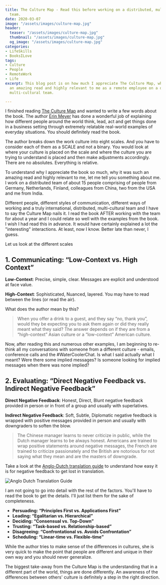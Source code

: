 ```yaml
---
title: The Culture Map - Read this before working on a distributed, multi-cultural
  team.
date: 2020-03-07
image: "/assets/images/culture-map.jpg"
header:
  teaser: "/assets/images/culture-map.jpg"
  thumbnail: "/assets/images/culture-map.jpg"
  og_image: "/assets/images/culture-map.jpg"
categories:
- LifeSkills
- BooksILove
tags:
- Culture
- People
- RemoteWork
- Life
excerpt: This blog post is on how much I appreciate The Culture Map, why it was such
  an amazing read and highly relevant to me as a remote employee on a distributed
  multi-cultural team.

---
```

I finished reading [The Culture Map](https://www.erinmeyer.com/book/) and wanted to write a few words about the book. The author [Erin Meyer](https://www.erinmeyer.com/) has done a wonderful job of explaining how different people around the world think, lead, act and get things done in a business setting through extremely relatable real-world examples of everyday situations. You should definitely read the book.

The author breaks down the work culture into eight scales. And you have to consider each of them as a SCALE and not a binary. You would look at where your culture is placed on the scale and where the culture you are trying to understand is placed and then make adjustments accordingly. There are no absolutes. Everything is relative.

To understand why I appreciate the book so much, why it was such an amazing read and highly relevant to me, let me tell you something about me. I work on a distributed team of about 15 people comprising of people from Germany, Netherlands, Finland, colleagues from China, two from the USA and me from India.

Different people, different styles of communication, different ways of working and a truly international, distributed, multi-cultural team and I have to say the Culture Map nails it. I read the book AFTER working with the team for about a year and I could relate so well with the examples from the book. I wish I had read this in advance. It would have certainly explained a lot the "interesting" interactions. At least, now I know. Better late than never, I guess.

Let us look at the different scales

## 1. Communicating: “Low-Context vs. High Context”

**Low-Context**: Precise, simple, clear. Messages are explicit and understood at face value.

**High-Context**: Sophisticated, Nuanced, layered. You may have to read between the lines (or read the air).

What does the author mean by this?

> When you offer a drink to a guest, and they say “no, thank you”, would they be expecting you to ask them again or did they really meant what they said? The answer depends on if they are from a “high-context” Asian culture or a “low-context” American culture.

Now, after reading this and numerous other examples, I am beginning to re-think all my conversations with someone from a different culture - emails, conference calls and the #WaterCoolerChat. Is what I said actually what I meant? Were there some implied messages? Is someone looking for implied messages when there was none implied?

## 2. Evaluating: “Direct Negative Feedback vs. Indirect Negative Feedback”

**Direct Negative Feedback**: Honest, Direct, Blunt negative feedback provided in person or in front of a group and usually with superlatives.

**Indirect Negative Feedback**: Soft, Subtle, Diplomatic negative feedback is wrapped with positive messages provided in person and usually with downgraders to soften the blow.

> The Chinese manager learns to never criticize in public, while the Dutch manager learns to be always honest. Americans are trained to wrap positive statements around negative messages, the French are trained to criticize passionately and the British are notorious for not saying what they mean and are the masters of downgrade.

Take a look at the [Anglo-Dutch translation guide](https://www.reddit.com/r/thenetherlands/comments/2iz0go/the_anglodutch_translation_guide/) to understand how easy it is for negative feedback to get lost in translation.

![Anglo Dutch Translation Guide](https://external-preview.redd.it/u895OhFuhxzZ9zozBbpeTAoS4cc2JyImVaRm9YTulmA.jpg?auto=webp&s=828b5e3e2efc282f0bdf3b77651ebeff20c2640d)

I am not going to go into detail with the rest of the factors. You'll have to read the book to get the details. I'll just list them for the sake of completeness.

* **Persuading: “Principles First vs. Applications First”**
* **Leading: “Egalitarian vs. Hierarchical”**
* **Deciding: “Consensual vs. Top-Down”**
* **Trusting: “Task-based vs. Relationship-based”**
* **Disagreeing: “Confrontational vs. Avoids Confrontation”**
* **Scheduling: “Linear-time vs. Flexible-time”**

While the author tries to make sense of the differences in cultures, she is very quick to make the point that people are different and unique in their own way and you should never generalize.

The biggest take-away from the Culture Map is the understanding that in a different part of the world, things are done differently. An awareness of the differences between others' culture is definitely a step in the right direction.
